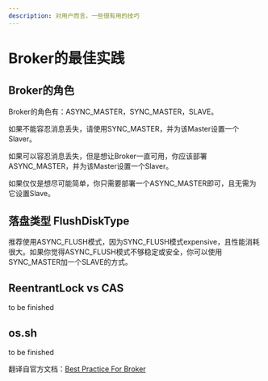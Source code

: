 ```yaml
---
description: 对用户而言，一些很有用的技巧
---
```


# Broker的最佳实践

## Broker的角色

Broker的角色有：ASYNC\_MASTER，SYNC\_MASTER，SLAVE。

如果不能容忍消息丢失，请使用SYNC\_MASTER，并为该Master设置一个Slaver。

如果可以容忍消息丢失，但是想让Broker一直可用，你应该部署ASYNC\_MASTER，并为该Master设置一个Slaver。

如果仅仅是想尽可能简单，你只需要部署一个ASYNC\_MASTER即可，且无需为它设置Slave。

## 落盘类型 FlushDiskType

推荐使用ASYNC\_FLUSH模式，因为SYNC\_FLUSH模式expensive，且性能消耗很大。如果你觉得ASYNC\_FLUSH模式不够稳定或安全，你可以使用SYNC\_MASTER加一个SLAVE的方式。

## ReentrantLock vs CAS

to be finished

## os.sh

to be finished



翻译自官方文档：[Best Practice For Broker](https://rocketmq.apache.org/docs/best-practice-broker/)

